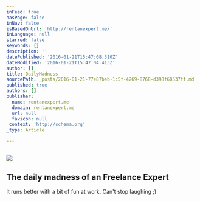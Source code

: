 ```yaml
---
inFeed: true
hasPage: false
inNav: false
isBasedOnUrl: 'http://rentanexpert.me/'
inLanguage: null
starred: false
keywords: []
description: ''
datePublished: '2016-01-21T15:47:08.310Z'
dateModified: '2016-01-21T15:47:04.413Z'
author: []
title: DailyMadness
sourcePath: _posts/2016-01-21-77e87beb-1c5f-4269-8768-d398f60537ff.md
published: true
authors: []
publisher:
  name: rentanexpert.me
  domain: rentanexpert.me
  url: null
  favicon: null
_context: 'http://schema.org'
_type: Article

---
```

## ![](https://s3-us-west-2.amazonaws.com/the-grid-img/p/52f516ef075d2bba5f5cea4830a099e2145475ca.gif)

## The daily madness of an Freelance Expert

It runs better with a bit of fun at work. Can't stop laughing ;)